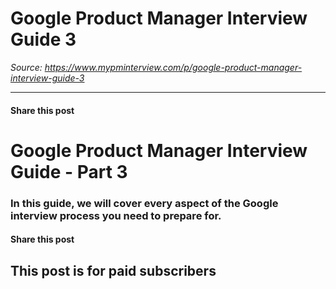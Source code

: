 # Google Product Manager Interview Guide 3

*Source: https://www.mypminterview.com/p/google-product-manager-interview-guide-3*

---

#### Share this post

# Google Product Manager Interview Guide - Part 3

### In this guide, we will cover every aspect of the Google interview process you need to prepare for.

#### Share this post

## This post is for paid subscribers


